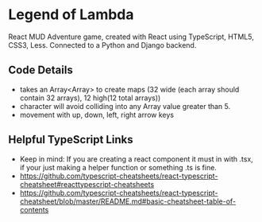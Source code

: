 # Legend of Lambda
React MUD Adventure game, created with React using TypeScript, HTML5, CSS3, Less. Connected to a Python and Django backend.

## Code Details
- takes an Array<Array<number>> to create maps (32 wide (each array should contain 32 arrays), 12 high(12 total arrays))
- character will avoid colliding into any Array value greater than 5.
- movement with up, down, left, right arrow keys

## Helpful TypeScript Links
- Keep in mind: If you are creating a react component it must in with .tsx, if your just making a helper function or something .ts is fine.
- https://github.com/typescript-cheatsheets/react-typescript-cheatsheet#reacttypescript-cheatsheets
- https://github.com/typescript-cheatsheets/react-typescript-cheatsheet/blob/master/README.md#basic-cheatsheet-table-of-contents
